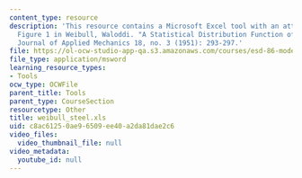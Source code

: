 ```yaml
---
content_type: resource
description: 'This resource contains a Microsoft Excel tool with an attempt to recreate
  Figure 1 in Weibull, Waloddi. "A Statistical Distribution Function of Wide Applicability."
  Journal of Applied Mechanics 18, no. 3 (1951): 293-297.'
file: https://ol-ocw-studio-app-qa.s3.amazonaws.com/courses/esd-86-models-data-and-inference-for-socio-technical-systems-spring-2007/c8ac61250ae96509ee40a2da81dae2c6_weibull_steel.xls
file_type: application/msword
learning_resource_types:
- Tools
ocw_type: OCWFile
parent_title: Tools
parent_type: CourseSection
resourcetype: Other
title: weibull_steel.xls
uid: c8ac6125-0ae9-6509-ee40-a2da81dae2c6
video_files:
  video_thumbnail_file: null
video_metadata:
  youtube_id: null
---
```

